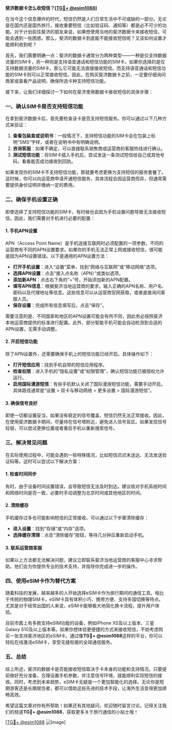 **斐济数据卡怎么收短信？[[TG💪+ @esim1088](https://t.me/s/esim1088)]**

在当今这个信息爆炸的时代，短信仍然是人们日常生活中不可或缺的一部分。无论是在国内还是国外旅行，接收重要短信（比如验证码、通知等）都是必不可少的功能。对于计划前往斐济的朋友来说，如果想使用当地的斐济数据卡来接收短信，可能会遇到一些困惑。那么，斐济的数据卡到底能不能接收短信呢？又该如何设置才能顺利收到呢？

首先，我们需要明确一点：斐济的数据卡通常分为两种类型——一种是仅支持数据流量的SIM卡，另一种则是支持语音通话和短信功能的SIM卡。如果你选择的是仅支持数据流量的SIM卡，那么它可能无法直接接收短信。而支持语音通话和短信功能的SIM卡则可以正常接收短信。因此，在购买斐济数据卡之前，一定要仔细询问商家或查看产品说明，确保所选卡种支持短信功能。

接下来，让我们详细探讨一下如何在斐济使用数据卡接收短信的具体步骤：

### **一、确认SIM卡是否支持短信功能**
在拿到斐济数据卡后，首先要检查该卡是否支持短信服务。你可以通过以下几种方式来验证：
1. **查看包装盒或说明书**：一般情况下，支持短信功能的SIM卡会在包装上标明“SMS”字样，或者在说明书中有明确说明。
2. **咨询客服**：如果不确定，可以直接联系销售商或运营商的客服热线进行确认。
3. **测试短信功能**：将SIM卡插入手机后，尝试发送一条测试短信给自己或其他号码，看看能否成功接收到回执。

如果发现你的SIM卡不支持短信功能，那就要考虑更换为支持短信的服务套餐了。这时候，你可以向运营商申请开通短信服务，具体流程会因运营商而异，但通常需要提供身份证明并缴纳一定的费用。

### **二、确保手机设置正确**
即使选择了支持短信功能的SIM卡，有时候也会因为手机设置问题导致无法接收短信。因此，我们需要对手机进行必要的配置：

#### **1. 手机APN设置**
APN（Access Point Name）是手机连接互联网时必须配置的一项参数，不同的运营商有不同的APN设置要求。如果你的手机无法正常上网或接收短信，很可能是因为APN设置错误。以下是通用的APN设置方法：

- **打开手机设置**：进入“设置”菜单，找到“网络与互联网”或“移动网络”选项。
- **选择APN设置**：点击“接入点名称（APN）”或类似选项。
- **添加新APN**：点击右下角的“+”号，开始添加新的APN配置。
- **填写APN信息**：根据斐济当地运营商的要求，输入正确的APN名称、用户名、密码以及代理地址等信息。这些信息可以从运营商官网获取，或者直接询问客服人员。
- **保存设置**：完成所有信息填写后，点击“保存”。

需要注意的是，不同国家和地区的APN设置可能会有所不同，因此务必按照斐济本地运营商提供的标准进行配置。此外，部分智能手机可能会自动检测到合适的APN设置，无需手动调整。

#### **2. 开启短信功能**
除了APN设置外，还需要确保手机上的短信功能已经开启。具体操作如下：
- **打开短信应用**：找到手机自带的短信应用程序。
- **检查权限**：进入手机的“隐私设置”或“权限管理”，确认短信功能已被授权允许运行。
- **启用国际漫游短信**：有些手机默认关闭了国际漫游短信功能，需要手动开启。具体路径通常是“设置 > 双卡与移动网络 > 更多设置 > 国际漫游短信”。

#### **3. 确保信号良好**
即使一切都设置妥当，如果没有稳定的信号覆盖，短信仍然无法正常接收。因此，在使用斐济数据卡期间，尽量待在信号塔附近，避免进入信号盲区。如果发现信号较弱，可以尝试更换位置或者重启手机以重新搜索信号。

### **三、解决常见问题**
在实际使用过程中，可能会遇到一些特殊情况，比如短信迟迟未送达、无法发送验证码等。这时可以尝试以下解决方案：

#### **1. 检查时间同步**
有时，由于设备时间设置错误，会导致短信无法及时到达。建议核对手机系统时间和网络时间是否一致，必要时手动调整为北京时间或其他地区的时间。

#### **2. 清除缓存**
手机缓存过多也可能影响短信的正常接收。可以通过以下步骤清除缓存：
- **进入设置**：找到“存储”或“内存”选项。
- **选择缓存清理**：点击“清除缓存”按钮，等待几分钟后重新启动手机。

#### **3. 联系运营商客服**
如果以上方法都无法解决问题，建议立即联系斐济当地运营商的客服中心寻求帮助。他们会为你提供专业的技术支持，并指导你完成进一步的操作。

### **四、使用eSIM卡作为替代方案**
随着科技的发展，越来越多的人开始选择eSIM卡作为旅行期间的通信工具。相比于传统的物理SIM卡，eSIM卡具有体积小巧、携带方便、支持多国切换等特点。尤其是对于经常出国的人来说，eSIM卡能够极大地简化换卡流程，提升用户体验。

目前市面上有多款支持eSIM功能的设备，例如iPhone XS及以上版本、三星Galaxy S10及以上版本等。如果你想体验更便捷的方式来接收短信，不妨考虑购买一张支持斐济地区的eSIM卡。通过像**TG💪+ @esim1088**这样的平台，你可以轻松在线激活eSIM卡，享受无缝衔接的全球通信服务。

### **五、总结**
综上所述，斐济的数据卡是否能接收短信取决于卡本身的功能和支持情况。只要提前做好充分准备，合理设置手机参数，并注意信号环境，就能顺利实现短信的接收。同时，考虑到未来趋势，eSIM卡无疑是一个更加智能化的选择。无论你是短期游客还是长期居住者，都可以借助这些先进的技术手段，让海外生活变得更加顺畅高效。

希望这篇文章对你有所帮助！如果还有其他疑问，欢迎随时留言讨论。记得关注我们的频道**TG💪+ @esim1088**，获取更多关于旅行通信的小贴士哦！

[[TG💪+ @esim1088](https://t.me/s/esim1088) ![Image](https://i.postimg.cc/4NQfJmqS/Snipaste-2025-05-13-00-14-12.png)]